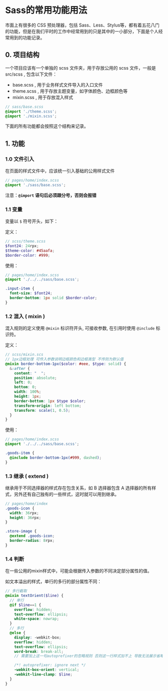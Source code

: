 # Sass的常用功能用法

市面上有很多的 CSS 预处理器，包括 Sass、Less、Stylus等，都有着五花八门的功能，但是在我们平时的工作中经常用到的只是其中的一小部分，下面是个人经常用到的功能记录。

## 0. 项目结构

一个项目应该有一个单独的 scss 文件夹，用于存放公用的 scss 文件，一般是 src/scss , 包含以下文件：

- base.scss , 用于业务样式文件导入的入口文件
- theme.scss , 用于存放主题变量，如字体颜色、边框颜色等
- mixin.scss , 用于存放混入样式

```scss
// sass/base.scss
@import './theme.scss';
@import './mixin.scss';
```

下面的所有功能都会按照这个结构来记录。

## 1. 功能

### 1.0 文件引入

在页面的样式文件中，应该统一引入基础的公用样式文件

```scss
// pages/home/index.scss
@import './sass/base.scss';
```

注意：**`@import` 语句后必须跟分号，否则会报错**

### 1.1 变量

变量以 `$` 符号开头，如下：

定义：

```scss
// scss/theme.scss
$font24: 24rpx;
$theme-color: #45aafa;
$border-color: #999;
```

使用：

```scss
// pages/home/index.scss
@import './../../sass/base.scss';

.input-item {
  font-size: $font24;
  border-bottom: 1px solid $border-color;
}
```

### 1.2 混入 ( mixin )

混入规则的定义使用 `@mixin` 标识符开头, 可接收参数, 在引用时使用 `@include` 标识符。

定义：

```scss
// scss/mixin.scs
// 1px边框处理 可传入参数说明边框颜色和边框类型 不传则为默认值
@mixin border-bottom-1px($color: #eee, $type: solid) {
  &:after {
    content: "  ";
    position: absolute;
    left: 0;
    bottom: 0;
    width: 100%;
    height: 1px;
    border-bottom: 1px $type $color;
    transform-origin: left bottom;
    transform: scale(1, 0.5);
  }
}
```

使用：

```scss
// pages/home/index.scss
@import './../../sass/base.scss';

.goods-item {
  @include border-bottom-1px(#999, dashed);
}
```

### 1.3 继承 ( extend )

继承用于不同选择器的样式存在包含关系，如 B 选择器包含 A 选择器的所有样式，另外还有自己独有的一些样式，这时就可以用到继承。

```scss
// pages/home/index
.goods-icon {
  width: 36rpx;
  height: 36rpx;
}

.store-image {
  @extend .goods-icon;
  border-radius: 8rpx;
}
```

### 1.4 判断

在一些公用的mixin样式中，可能会根据传入参数的不同决定部分属性的值。

如文本溢出的样式，单行的多行的部分属性不同：

```scss
// 多行截取
@mixin textOrient($line) {
  // 单行
  @if $line==1 {
    overflow: hidden;
    text-overflow: ellipsis;
    white-space: nowrap;
  }
  // 多行
  @else {
    display: -webkit-box;
    overflow: hidden;
    text-overflow: ellipsis;
    word-break: break-all;
    // 需要加上这一句autoprefixer的忽略规则 否则这一行样式加不上 导致无法展示省略号

    /*! autoprefixer: ignore next */
    -webkit-box-orient: vertical;
    -webkit-line-clamp: $line;
  }
}
```
